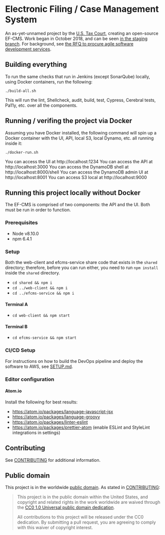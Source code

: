 # Electronic Filing / Case Management System

An as-yet-unnamed project by the [U.S. Tax Court](https://ustaxcourt.gov/), creating an open-source EF-CMS. Work began in October 2018, and can be seen [in the staging branch](https://github.com/ustaxcourt/ef-cms/tree/staging). For background, see [the RFQ to procure agile software development services](https://github.com/ustaxcourt/case-management-rfq).

## Building everything
To run the same checks that run in Jenkins (except SonarQube) locally, using Docker containers, run the following:

`./build-all.sh`

This will run the lint, Shellcheck, audit, build, test, Cypress, Cerebral tests, Pa11y, etc. over all the components.

## Running / verifing the project via Docker

Assuming you have Docker installed, the following command will spin up a Docker container with the UI, API, local S3, local Dynamo, etc. all running inside it:

`./docker-run.sh`

You can access the UI at  http://localhost:1234
You can access the API at http://localhost:3000
You can access the DynamoDB shell at http://localhost:8000/shell
You can access the DynamoDB admin UI at http://localhost:8001
You can access S3 local at http://localhost:9000

## Running this project locally without Docker

The EF-CMS is comprised of two components: the API and the UI. Both must be run in order to function.

### Prerequisites
- Node v8.10.0
- npm 6.4.1

### Setup

Both the web-client and efcms-service share code that exists in the `shared` directory; therefore, before you can run either, you need to run `npm install` inside the `shared` directory.

- `cd shared && npm i`
- `cd ../web-client && npm i`
- `cd ../efcms-service && npm i`

#### Terminal A
- `cd web-client && npm start`

#### Terminal B
- `cd efcms-service && npm start`

### CI/CD Setup

For instructions on how to build the DevOps pipeline and deploy the software to AWS, see [SETUP.md](SETUP.md).

### Editor configuration

#### Atom.io

Install the following for best results:

- https://atom.io/packages/language-javascript-jsx
- https://atom.io/packages/language-groovy
- https://atom.io/packages/linter-eslint
- https://atom.io/packages/prettier-atom (enable ESLint and StyleLint integrations in settings)

## Contributing

See [CONTRIBUTING](CONTRIBUTING.md) for additional information.

## Public domain

This project is in the worldwide [public domain](LICENSE.md). As stated in [CONTRIBUTING](CONTRIBUTING.md):

> This project is in the public domain within the United States, and copyright and related rights in the work worldwide are waived through the [CC0 1.0 Universal public domain dedication](https://creativecommons.org/publicdomain/zero/1.0/).
>
> All contributions to this project will be released under the CC0 dedication. By submitting a pull request, you are agreeing to comply with this waiver of copyright interest.
